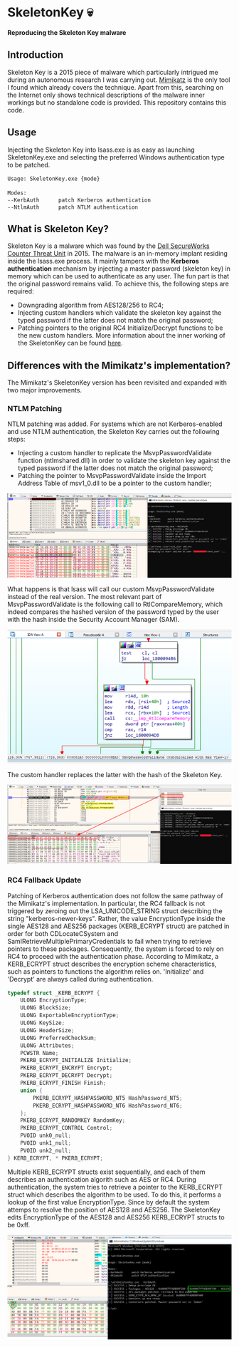 # SkeletonKey 💀
__Reproducing the Skeleton Key malware__

## Introduction
Skeleton Key is a 2015 piece of malware which particularly intrigued me during an autonomous research I was carrying out. [Mimikatz](https://github.com/gentilkiwi/mimikatz) is the only tool I found which already covers the technique. Apart from this, searching on the Internet only shows technical descriptions of the malware inner workings but no standalone code is provided. This repository contains this code.

## Usage
Injecting the Skeleton Key into lsass.exe is as easy as launching SkeletonKey.exe and selecting the preferred Windows authentication type to be patched.

```
Usage: SkeletonKey.exe {mode}

Modes:
--KerbAuth      patch Kerberos authentication
--NtlmAuth      patch NTLM authentication
```

## What is Skeleton Key?
Skeleton Key is a malware which was found by the [Dell SecureWorks Counter Threat Unit](https://www.secureworks.com/research/skeleton-key-malware-analysis) in 2015. The malware is an in-memory implant residing inside the lsass.exe process. It mainly tampers with the __Kerberos authentication__ mechanism by injecting a master password (skeleton key) in memory which can be used to authenticate as any user. The fun part is that the original password remains valid. To achieve this, the following steps are required:
- Downgrading algorithm from AES128/256 to RC4;
- Injecting custom handlers which validate the skeleton key against the typed password if the latter does not match the original password;
- Patching pointers to the original RC4 Initialize/Decrypt functions to be the new custom handlers.
More information about the inner working of the SkeletonKey can be found [here](https://www.virusbulletin.com/uploads/pdf/magazine/2016/vb201601-skeleton-key.pdf).

## Differences with the Mimikatz's implementation?
The Mimikatz's SkeletonKey version has been revisited and expanded with two major improvements. 

### NTLM Patching
NTLM patching was added. For systems which are not Kerberos-enabled and use NTLM authentication, the Skeleton Key carries out the following steps:
- Injecting a custom handler to replicate the MsvpPasswordValidate function (ntlmshared.dll) in order to validate the skeleton key against the typed password if the latter does not match the original password;
- Patching the pointer to MsvpPasswordValidate inside the Import Address Table of msv1_0.dll to be a pointer to the custom handler;

![](pictures/ntlm_auth.png)

What happens is that lsass will call our custom MsvpPasswordValidate instead of the real version. The most relevant part of MsvpPasswordValidate is the following call to RtlCompareMemory, which indeed compares the hashed version of the password typed by the user with the hash inside the Security Account Manager (SAM). 

![](pictures/compare_hashes.png)

The custom handler replaces the latter with the hash of the Skeleton Key.

![](pictures/compare.png)


### RC4 Fallback Update
Patching of Kerberos authentication does not follow the same pathway of the Mimikatz's implementation. In particular, the RC4 fallback is not triggered by zeroing out the LSA_UNICODE_STRING struct describing the string "kerberos-newer-keys". Rather, the value EncryptionType inside the single AES128 and AES256 packages (KERB_ECRYPT struct) are patched in order for both CDLocateCSystem and SamIRetrieveMultiplePrimaryCredentials to fail when trying to retrieve pointers to these packages. Consequently, the system is forced to rely on RC4 to proceed with the authentication phase. According to Mimikatz, a KERB_ECRYPT struct describes the encryption scheme characteristics, such as pointers to functions the algorithm relies on. 'Initialize' and 'Decrypt' are always called during authentication.


```c
typedef struct _KERB_ECRYPT {
	ULONG EncryptionType;
	ULONG BlockSize;
	ULONG ExportableEncryptionType;
	ULONG KeySize;
	ULONG HeaderSize;
	ULONG PreferredCheckSum;
	ULONG Attributes;
	PCWSTR Name;
	PKERB_ECRYPT_INITIALIZE Initialize;
	PKERB_ECRYPT_ENCRYPT Encrypt;
	PKERB_ECRYPT_DECRYPT Decrypt;
	PKERB_ECRYPT_FINISH Finish;
	union {
		PKERB_ECRYPT_HASHPASSWORD_NT5 HashPassword_NT5;
		PKERB_ECRYPT_HASHPASSWORD_NT6 HashPassword_NT6;
	};
	PKERB_ECRYPT_RANDOMKEY RandomKey;
	PKERB_ECRYPT_CONTROL Control;
	PVOID unk0_null;
	PVOID unk1_null;
	PVOID unk2_null;
} KERB_ECRYPT, * PKERB_ECRYPT;
```

Multiple KERB_ECRYPT structs exist sequentially, and each of them describes an authentication algorith such as AES or RC4. During authentication, the system tries to retrieve a pointer to the KERB_ECRYPT struct which describes the algorithm to be used. To do this, it performs a lookup of the first value EncryptionType. Since by default the system attemps to resolve the position of AES128 and AES256. The SkeletonKey edits EncryptionType of the AES128 and AES256 KERB_ECRYPT structs to be 0xff.

![](pictures/aes256_patched.png)

